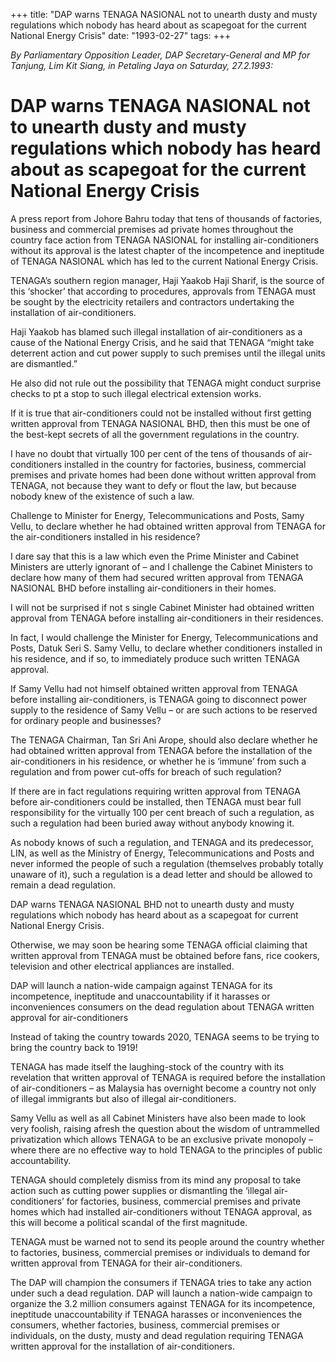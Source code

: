 +++ 
title: "DAP warns TENAGA NASIONAL not to unearth dusty and musty regulations which nobody has heard about as scapegoat for the current National Energy Crisis"
date: "1993-02-27"
tags:
+++

_By Parliamentary Opposition Leader, DAP Secretary-General and MP for Tanjung, Lim Kit Siang, in Petaling Jaya on Saturday, 27.2.1993:_

# DAP warns TENAGA NASIONAL not to unearth dusty and musty regulations which nobody has heard about as scapegoat for the current National Energy Crisis

A press report from Johore Bahru today that tens of thousands of factories, business and commercial premises ad private homes throughout the country face action from TENAGA NASIONAL for installing air-conditioners without its approval is the latest chapter of the incompetence and ineptitude of TENAGA NASIONAL which has led to the current National Energy Crisis.</u>

TENAGA’s southern region manager, Haji Yaakob Haji Sharif, is the source of this ‘shocker’ that according to procedures, approvals from TENAGA must be sought by the electricity retailers and contractors undertaking the installation of air-conditioners.

Haji Yaakob has blamed such illegal installation of air-conditioners as a cause of the National Energy Crisis, and he said that TENAGA “might take deterrent action and cut power supply to such premises until the illegal units are dismantled.”

He also did not rule out the possibility that TENAGA might conduct surprise checks to pt a stop to such illegal electrical extension works.

If it is true that air-conditioners could not be installed without first getting written approval from TENAGA NASIONAL BHD, then this must be one of the best-kept secrets of all the government regulations in the country.

I have no doubt that virtually 100 per cent of the tens of thousands of air-conditioners installed in the country for factories, business, commercial premises and private homes had been done without written approval from TENAGA, not because they want to defy or flout the law, but because nobody knew of the existence of such a law.

Challenge to Minister for Energy, Telecommunications and Posts, Samy Vellu, to declare whether he had obtained written approval from TENAGA for the air-conditioners installed in his residence?

I dare say that this is a law which even the Prime Minister and Cabinet Ministers are utterly ignorant of – and I challenge the Cabinet Ministers to declare how many of them had secured written approval from TENAGA NASIONAL BHD before installing air-conditioners in their homes.

I will not be surprised if not s single Cabinet Minister had obtained written approval from TENAGA before installing air-conditioners in their residences.

In fact, I would challenge the Minister for Energy, Telecommunications and Posts, Datuk Seri S. Samy Vellu, to declare whether conditioners installed in his residence, and if so, to immediately produce such written TENAGA approval.

If Samy Vellu had not himself obtained written approval from TENAGA before installing air-conditioners, is TENAGA going to disconnect power supply to the residence of Samy Vellu – or are such actions to be reserved for ordinary people and businesses?

The TENAGA Chairman, Tan Sri Ani Arope, should also declare whether he had obtained written approval from TENAGA before the installation of the air-conditioners in his residence, or whether he is ‘immune’ from such a regulation and from power cut-offs for breach of such regulation?

If there are in fact regulations requiring written approval from TENAGA before air-conditioners could be installed, then TENAGA must bear full responsibility for the virtually 100 per cent breach of such a regulation, as such a regulation had been buried away without anybody knowing it.

As nobody knows of such a regulation, and TENAGA and its predecessor, LIN, as well as the Ministry of Energy, Telecommunications and Posts and never informed the people of such a regulation (themselves probably totally unaware of it), such a regulation is a dead letter and should be allowed to remain a dead regulation.

DAP warns TENAGA NASIONAL BHD not to unearth dusty and musty regulations which nobody has heard about as a scapegoat for current National Energy Crisis.

Otherwise, we may soon be hearing some TENAGA official claiming that written approval from TENAGA must be obtained before fans, rice cookers, television and other electrical appliances are installed.

DAP will launch a nation-wide campaign against TENAGA for its incompetence, ineptitude and unaccountability if it harasses or inconveniences consumers on the dead regulation about TENAGA written approval for air-conditioners

Instead of taking the country towards 2020, TENAGA seems to be trying to bring the country back to 1919!

TENAGA has made itself the laughing-stock of the country with its revelation that written approval of TENAGA is required before the installation of air-conditioners – as Malaysia has overnight become a country not only of illegal immigrants but also of illegal air-conditioners.

Samy Vellu as well as all Cabinet Ministers have also been made to look very foolish, raising afresh the question about the wisdom of untrammelled privatization which allows TENAGA to be an exclusive private monopoly – where there are no effective way to hold TENAGA to the principles of public accountability.

TENAGA should completely dismiss from its mind any proposal to take action such as cutting power supplies or dismantling the ‘illegal air-conditioners’ for factories, business, commercial premises and private homes which had installed air-conditioners without TENAGA approval, as this will become a political scandal of the first magnitude.

TENAGA must be warned not to send its people around the country whether to factories, business, commercial premises or individuals to demand for written approval from TENAGA for their air-conditioners.

The DAP will champion the consumers if TENAGA tries to take any action under such a dead regulation. DAP will launch a nation-wide campaign to organize the 3.2 million consumers against TENAGA for its incompetence, ineptitude unaccountability if TENAGA harasses or inconveniences the consumers, whether factories, business, commercial premises or individuals, on the dusty, musty and dead regulation requiring TENAGA written approval for the installation of air-conditioners.
 
